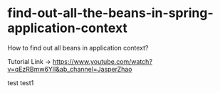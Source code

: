 # find-out-all-the-beans-in-spring-application-context
How to find out all beans in application context? 

Tutorial Link -> https://www.youtube.com/watch?v=qEzRBmw6YlI&ab_channel=JasperZhao

test
test1
